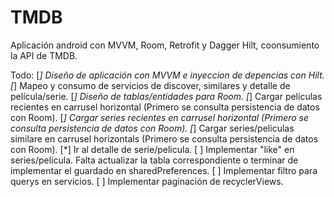 # TMDB
Aplicación android con MVVM, Room, Retrofit y Dagger Hilt, coonsumiento la API de TMDB.

Todo:
[*] Diseño de aplicación con MVVM e inyeccion de depencias con Hilt.
[*] Mapeo y consumo de servicios de discover, similares y detalle de película/serie.
[*] Diseño de tablas/entidades para Room.
[*] Cargar películas recientes en carrusel horizontal (Primero se consulta persistencia de datos con Room).
[*] Cargar series recientes en carrusel horizontal (Primero se consulta persistencia de datos con Room).
[*] Cargar series/peliculas similare en carrusel horizontals (Primero se consulta persistencia de datos con Room).
[*] Ir al detalle de serie/pelicula.
[ ] Implementar "like" en series/pelicula. Falta actualizar la tabla correspondiente o terminar de implementar el guardado en sharedPreferences.
[ ] Implementar filtro para querys en servicios.
[ ] Implementar paginación de recyclerViews.

